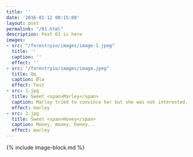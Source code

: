 ```yaml
---
title: ''
date: '2016-01-12 00:15:00'
layout: post
permalink: "/01.html"
description: Post 01 is here
images:
- src: "/forestryio/images/image-1.jpeg"
  title: ''
  caption: ''
  effect: ''
- src: "/forestryio/images/image.jpeg"
  title: Qq
  caption: Bla
  effect: Test
- src: 1.jpg
  title: Sweet <span>Marley</span>
  caption: Marley tried to convince her but she was not interested.
  effect: marley
- src: 2.jpg
  title: Sweet <span>Honey</span>
  caption: Money, money, honey...
  effect: marley
---
```


{% include image-block.md %}
